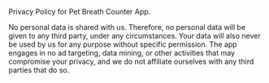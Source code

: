 Privacy Policy for Pet Breath Counter App.

No personal data is shared with us. Therefore, no personal data will be given to any third party, under any circumstances. Your data will also never be used by us for any purpose without specific permission.
The app engages in no ad targeting, data mining, or other activities that may compromise your privacy, and we do not affiliate ourselves with any third parties that do so.
